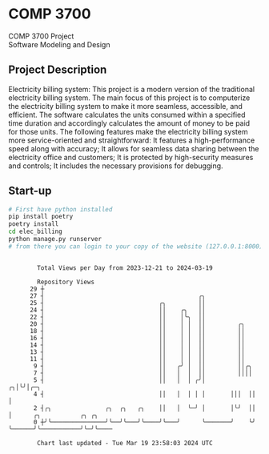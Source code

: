 # COMP 3700
COMP 3700 Project  
Software Modeling and Design
## Project Description
Electricity billing system: This project is a modern version of the traditional electricity billing system. The main focus of this project is to computerize the electricity billing system to make it more seamless, accessible, and efficient. The software calculates the units consumed within a specified time duration and accordingly calculates the amount of money to be paid for those units. The following features make the electricity billing system more service-oriented and straightforward: It features a high-performance speed along with accuracy; It allows for seamless data sharing between the electricity office and customers; It is protected by high-security measures and controls; It includes the necessary provisions for debugging.

## Start-up
```bash
# First have python installed
pip install poetry
poetry install
cd elec_billing
python manage.py runserver
# from there you can login to your copy of the website (127.0.0.1:8000), default creds are admin/admin
```

```

        Total Views per Day from 2023-12-21 to 2024-03-19

        Repository Views
      29 ┼
      27 ┤                                           ╭╮
      25 ┤                                ╭╮         ││
      24 ┤                                ││    ╭╮   ││
      22 ┤                                ││    │╰╮  ││
      20 ┤                                ││    │ │  ││         ╭╮
      18 ┤                                ││    │ │  ││         ││
      16 ┤                                ││    │ │  ││         ││
      14 ┤                                ││    │ │  ││         ││
      13 ┤                                ││    │ │  ││         ││
      11 ┤                                ││    │ │  ││         ││
       9 ┤                                ││   ╭╯ │  ││         ││╭╮
       7 ┤                                ││   │  │  ││         ││││
       5 ┤                                ││   │  │ ╭╯│       ╭╮│╰╯│╭─╮
       4 ┤                                ││   │  │ │ │       │││  ││ │
       2 ┤╭╮               ╭╮  ╭╮   ╭╮    ││   │  ╰─╯ │       │╰╯  ││ │      ╭╮           ╭╮ ╭╮
       0 ┼╯╰───────────────╯╰──╯╰───╯╰────╯╰───╯      ╰───────╯    ╰╯ ╰──────╯╰───────────╯╰─╯╰────

        Chart last updated - Tue Mar 19 23:58:03 2024 UTC
        
```
